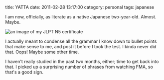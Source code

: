title: YATTA
date: 2011-02-28 13:17:00
category: personal
tags: japanese

I am now, officially, as literate as a native Japanese two-year-old.  Almost.  Maybe.

![an image of my JLPT N5 certificate]({static}/media/2011-02/jlpt-n5-certificate.jpg)

I actually meant to condense all the grammar I know down to bullet points that make sense to me, and post it before I took the test.  I kinda never did that.  Oops!  Maybe some other time.

I haven't really studied in the past two months, either; time to get back into that.  I picked up a surprising number of phrases from watching FMA, so that's a good sign.
